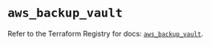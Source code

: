 # `aws_backup_vault`

Refer to the Terraform Registry for docs: [`aws_backup_vault`](https://registry.terraform.io/providers/hashicorp/aws/5.93.0/docs/resources/backup_vault).
